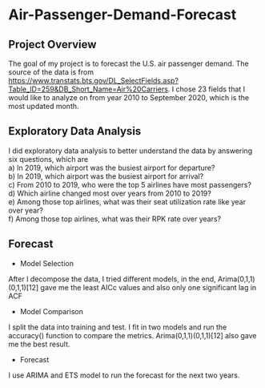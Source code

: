 # Air-Passenger-Demand-Forecast

## Project Overview
The goal of my project is to forecast the U.S. air passenger demand. The source of the data is from https://www.transtats.bts.gov/DL_SelectFields.asp?Table_ID=259&DB_Short_Name=Air%20Carriers. I chose 23 fields that I would like to analyze on from year 2010 to September 2020, which is the most updated month.

## Exploratory Data Analysis
I did exploratory data analysis to better understand the data by answering six questions, which are<br />
a) In 2019, which airport was the busiest airport for departure?<br />
b) In 2019, which airport was the busiest airport for arrival?<br />
c) From 2010 to 2019, who were the top 5 airlines have most passengers?<br />
d) Which airline changed most over years from 2010 to 2019?<br />
e) Among those top airlines, what was their seat utilization rate like year over year?<br /> 
f) Among those top airlines, what was their RPK rate over years?<br />

## Forecast

- Model Selection

After I decompose the data, I tried different models, in the end, Arima(0,1,1)(0,1,1)[12] gave me the least AICc values and also only one significant lag in ACF

- Model Comparison

I split the data into training and test. I fit in two models and run the accuracy() function to compare the metrics. Arima(0,1,1)(0,1,1)[12] also gave me the best result.

- Forecast

I use ARIMA and ETS model to run the forecast for the next two years.


